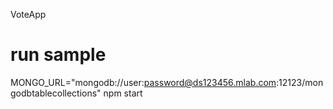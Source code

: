 VoteApp



# run sample

MONGO_URL="mongodb://user:password@ds123456.mlab.com:12123/mongodbtablecollections" npm start